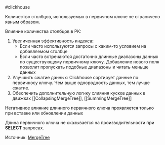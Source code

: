 #clickhouse 

Количество столбцов, используемых в первичном ключе не ограничено явным образом. 

Влияние количества столбцов в PK:
1. Увеличенная эффективность индекса:
	* Если часто используются запросы с каким-то условием на добавляемом столбце
	* Если часто встречаются достаточно длинные диапазоны данных по существующему первичному ключу. Добавление нового поля позволит пропускать подобные диапазоны и читать меньше данных
2. Улучшить сжатие данных: Clickhouse сортирует данные по первичносу ключу. Чем выше однородность данных, тем лучше сжатие.
3. Обеспечить дополнительную логику слияния кусков данных в движках [[CollapsingMergeTree]], [[SummingMergeTree]]

Негативное влияние длинного первичного ключа проявляется только при вставке или обновлении данных

Длина первичного ключа не сказывается на производительности при **SELECT** запросах.


Источник: [MergeTree](https://clickhouse.com/docs/ru/engines/table-engines/mergetree-family/mergetree/)
